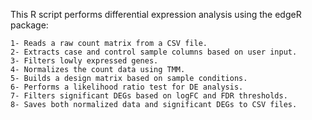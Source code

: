 This R script performs differential expression analysis using the edgeR package:
```
1- Reads a raw count matrix from a CSV file.
2- Extracts case and control sample columns based on user input.
3- Filters lowly expressed genes.
4- Normalizes the count data using TMM.
5- Builds a design matrix based on sample conditions.
6- Performs a likelihood ratio test for DE analysis.
7- Filters significant DEGs based on logFC and FDR thresholds.
8- Saves both normalized data and significant DEGs to CSV files.
```
